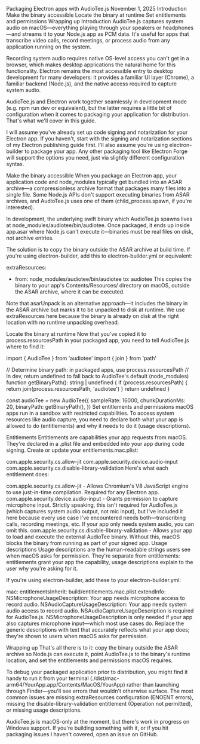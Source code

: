 Packaging Electron apps with AudioTee.js
November 1, 2025
Introduction
Make the binary accessible
Locate the binary at runtime
Set entitlements and permissions
Wrapping up
Introduction
AudioTee.js captures system audio on macOS—everything playing through your speakers or headphones—and streams it to your Node.js app as PCM data. It's useful for apps that transcribe video calls, record meetings, or process audio from any application running on the system.

Recording system audio requires native OS-level access you can't get in a browser, which makes desktop applications the natural home for this functionality. Electron remains the most accessible entry to desktop development for many developers: it provides a familiar UI layer (Chrome), a familiar backend (Node.js), and the native access required to capture system audio.

AudioTee.js and Electron work together seamlessly in development mode (e.g. npm run dev or equivalent), but the latter requires a little bit of configuration when it comes to packaging your application for distribution. That's what we'll cover in this guide.

I will assume you've already set up code signing and notarization for your Electron app. If you haven't, start with the signing and notarization sections of my Electron publishing guide first. I'll also assume you're using electron-builder to package your app. Any other packaging tool like Electron Forge will support the options you need, just via slightly different configuration syntax.

Make the binary accessible
When you package an Electron app, your application code and node_modules typically get bundled into an ASAR archive—a compressionless archive format that packages many files into a single file. Some Node.js APIs don't support executing binaries from ASAR archives, and AudioTee.js uses one of them (child_process.spawn, if you're interested).

In development, the underlying swift binary which AudioTee.js spawns lives at node_modules/audiotee/bin/audiotee. Once packaged, it ends up inside app.asar where Node.js can't execute it—binaries must be real files on disk, not archive entries.

The solution is to copy the binary outside the ASAR archive at build time. If you're using electron-builder, add this to electron-builder.yml or equivalent:

extraResources:
  - from: node_modules/audiotee/bin/audiotee
    to: audiotee
This copies the binary to your app's Contents/Resources/ directory on macOS, outside the ASAR archive, where it can be executed.

Note that asarUnpack is an alternative approach—it includes the binary in the ASAR archive but marks it to be unpacked to disk at runtime. We use extraResources here because the binary is already on disk at the right location with no runtime unpacking overhead.

Locate the binary at runtime
Now that you've copied it to process.resourcesPath in your packaged app, you need to tell AudioTee.js where to find it:

import { AudioTee } from 'audiotee'
import { join } from 'path'

// Determine binary path: in packaged apps, use process.resourcesPath
// In dev, return undefined to fall back to AudioTee's default (node_modules)
function getBinaryPath(): string | undefined {
  if (process.resourcesPath) {
    return join(process.resourcesPath, 'audiotee')
  }
  return undefined
}

const audioTee = new AudioTee({
  sampleRate: 16000,
  chunkDurationMs: 20,
  binaryPath: getBinaryPath(),
})
Set entitlements and permissions
macOS apps run in a sandbox with restricted capabilities. To access system resources like audio capture, you need to declare both what your app is allowed to do (entitlements) and why it needs to do it (usage descriptions).

Entitlements
Entitlements are capabilities your app requests from macOS. They're declared in a .plist file and embedded into your app during code signing. Create or update your entitlements.mac.plist:

<?xml version="1.0" encoding="UTF-8"?>
<!DOCTYPE plist PUBLIC "-//Apple//DTD PLIST 1.0//EN" "http://www.apple.com/DTDs/PropertyList-1.0.dtd">
<plist version="1.0">
  <dict>
    <key>com.apple.security.cs.allow-jit</key>
    <true/>
    <key>com.apple.security.device.audio-input</key>
    <true/>
    <key>com.apple.security.cs.disable-library-validation</key>
    <true/>
  </dict>
</plist>
Here's what each entitlement does:

com.apple.security.cs.allow-jit - Allows Chromium's V8 JavaScript engine to use just-in-time compilation. Required for any Electron app.
com.apple.security.device.audio-input - Grants permission to capture microphone input. Strictly speaking, this isn't required for AudioTee.js (which captures system audio output, not mic input), but I've included it here because every use case I've encountered needs both—transcribing calls, recording meetings, etc. If your app only needs system audio, you can omit this.
com.apple.security.cs.disable-library-validation - Allows your app to load and execute the external AudioTee binary. Without this, macOS blocks the binary from running as part of your signed app.
Usage descriptions
Usage descriptions are the human-readable strings users see when macOS asks for permission. They're separate from entitlements: entitlements grant your app the capability, usage descriptions explain to the user why you're asking for it.

If you're using electron-builder, add these to your electron-builder.yml:

mac:
  entitlementsInherit: build/entitlements.mac.plist
  extendInfo:
    NSMicrophoneUsageDescription: Your app needs microphone access to record audio.
    NSAudioCaptureUsageDescription: Your app needs system audio access to record audio.
NSAudioCaptureUsageDescription is required for AudioTee.js. NSMicrophoneUsageDescription is only needed if your app also captures microphone input—which most use cases do. Replace the generic descriptions with text that accurately reflects what your app does; they're shown to users when macOS asks for permission.

Wrapping up
That's all there is to it: copy the binary outside the ASAR archive so Node.js can execute it, point AudioTee.js to the binary's runtime location, and set the entitlements and permissions macOS requires.

To debug your packaged application prior to distribution, you might find it handy to run it from your terminal (./dist/mac-arm64/YourApp.app/Contents/MacOS/YourApp) rather than launching through Finder—you'll see errors that wouldn't otherwise surface. The most common issues are missing extraResources configuration (ENOENT errors), missing the disable-library-validation entitlement (Operation not permitted), or missing usage descriptions.

AudioTee.js is macOS-only at the moment, but there's work in progress on Windows support. If you're building something with it, or if you hit packaging issues I haven't covered, open an issue on GitHub.